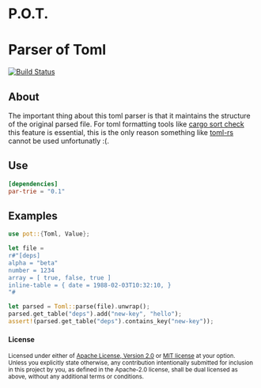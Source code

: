 # P.O.T.
# Parser of Toml

[![Build Status](https://travis-ci.com/DevinR528/toml-parse.svg?branch=master)](https://travis-ci.com/DevinR528/toml-parse)
<!-- [![Latest Version](https://img.shields.io/crates/v/par-trie.svg)](https://crates.io/crates/toml) -->

## About
The important thing about this toml parser is that it maintains the structure of the original parsed file. For toml formatting tools like [cargo sort check](https://github.com/DevinR528/cargo-sort-ck) this feature is essential, this is the only reason something like [toml-rs](https://github.com/alexcrichton/toml-rs/tree/0.4.6) cannot be used unfortunatly :(. 

## Use
```toml
[dependencies]
par-trie = "0.1"
```

## Examples
```rust
use pot::{Toml, Value};

let file = 
r#"[deps]
alpha = "beta"
number = 1234
array = [ true, false, true ]
inline-table = { date = 1988-02-03T10:32:10, }
"#

let parsed = Toml::parse(file).unwrap();
parsed.get_table("deps").add("new-key", "hello");
assert!(parsed.get_table("deps").contains_key("new-key"));
```


#### License

<sup>
Licensed under either of <a href="LICENSE-APACHE">Apache License, Version
2.0</a> or <a href="LICENSE-MIT">MIT license</a> at your option.
</sup>

<br>

<sub>
Unless you explicitly state otherwise, any contribution intentionally submitted
for inclusion in this project by you, as defined in the Apache-2.0 license,
shall be dual licensed as above, without any additional terms or conditions.
</sub>
